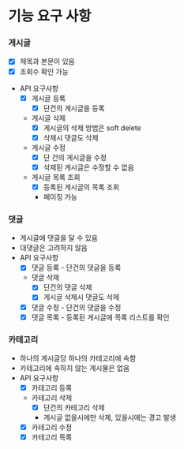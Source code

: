 # 기능 요구 사항

### 게시글

- [x] 제목과 본문이 있음
- [x] 조회수 확인 가능
- API 요구사항
    - [x] 게시글 등록
        - [x] 단건의 게시글을 등록
    - 게시글 삭제
        - [x] 게시글의 삭제 방법은 soft delete
        - [x] 삭제시 댓글도 삭제
    - 게시글 수정
        - [x] 단 건의 게시글을 수정
        - [x] 삭제된 게시글은 수정할 수 없음
    - 게시글 목록 조회
        - [x] 등록된 게시글의 목록 조회
        - 페이징 가능

### 댓글

- 게시글에 댓글을 달 수 있음
- 대댓글은 고려하지 않음
- API 요구사항
    - [x] 댓글 등록 - 단건의 댓글을 등록
    - 댓글 삭제
        - [x] 단건의 댓글 삭제
        - [x] 게시글 삭제시 댓글도 삭제
    - [x] 댓글 수정 - 단건의 댓글을 수정
    - [x] 댓글 목록 - 등록된 게시글에 목록 리스트를 확인

### 카테고리

- 하나의 게시글당 하나의 카테고리에 속함
- 카테고리에 속하지 않는 게시물은 없음
- API 요구사항
    - [x] 카테고리 등록
    - 카테고리 삭제
        - [x] 단건의 카테고리 삭제
        - 게시글 없을시에만 삭제, 있을시에는 경고 발생
    - [x] 카테고리 수정
    - [x] 카테고리 목록
